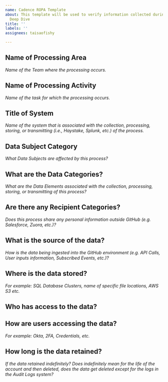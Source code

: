 ```yaml
---
name: Cadence ROPA Template
about: This template will be used to verify information collected during the Cadence
  Deep Dive
title: ''
labels: ''
assignees: taisaofishy

---
```


## Name of Processing Area
_Name of the Team where the processing occurs._

## Name of Processing Activity
_Name of the task for which the processing occurs._

## Title of System
_Name of the system that is associated with the collection, processing, storing, or transmitting (i.e., Haystake, Splunk, etc.) of the process._

## Data Subject Category
_What Data Subjects are affected by this process?_

## What are the Data Categories?
_What are the Data Elements associated with the collection, processing, storing, or transmitting of this process?_

## Are there any Recipient Categories?
_Does this process share any personal information outside GitHub (e.g. Salesforce, Zuora, etc.)?_

## What is the source of the data?
_How is the data being ingested into the GitHub environment (e.g. API Calls, User inputs information, Subscribed Events, etc.)?_

## Where is the data stored?
_For example: SQL Database Clusters, name of specific file locations, AWS S3 etc._

## Who has access to the data?

## How are users accessing the data?
_For example: Okta, 2FA, Credentials, etc._

## How long is the data retained?
_If the data retained indefinitely? Does indefinitely mean for the life of the account and then deleted, does the data get deleted except for the logs in the Audit Logs system?_
